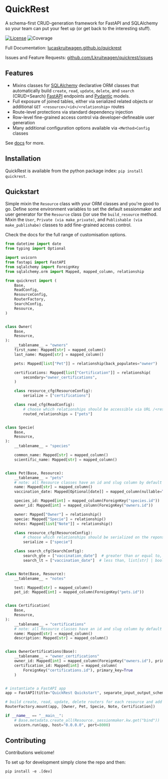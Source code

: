 # QuickRest

A schema-first CRUD-generation framework for FastAPI and SQLAlchemy so your team can put your feet up (or get back to the interesting stuff).

[![License][license badge]][license]
![Coverage][coverage badge]

[license badge]: https://img.shields.io/badge/License-MIT-blue.svg
[license]: https://opensource.org/licenses/MIT


[coverage badge]: https://img.shields.io/endpoint?url=https://gist.githubusercontent.com/Lkruitwagen/a16058370777530ed286dab325015195/raw/quickrest_coverage_badge.json


Full Documentation: [lucaskruitwagen.github.io/quickrest](https://lucaskruitwagen.github.io/quickrest)

Issues and Feature Requests: [github.com/Lkruitwagen/quickrest/issues](https://github.com/Lkruitwagen/quickrest/issues)

## Features

- Mixins classes for [SQLAlchemy](https://www.sqlalchemy.org/) declarative ORM classes that automatically build `create`, `read`, `update`, `delete`, and `search` (CRUD+Search) [FastAPI](https://fastapi.tiangolo.com/) endpoints and [Pydantic](https://docs.pydantic.dev/latest/) models.
- Full exposure of joined tables, either via serialized related objects or additional `GET <resource>/<id>/<relationship>` routes
- Route-level protections via standard dependency injection
- Row-level fine-grained access control via developer-defineable user generation
- Many additional configuration options available via `<Method>Config` classes

See [docs](https://lucaskruitwagen.github.io/quickrest) for more.


## Installation

QuickRest is available from the python package index: `pip install quickrest`.

## Quickstart

Simple mixin the `Resource` class with your ORM classes and you're good to go.
Define some environment variables to set the default sessionmaker and user generator for the `Resource` class ()or use the `build_resource` method.
Mixin the `User`, `Private (via make_private)`, and `Publishable (via make_publishabe)` classes to add fine-grained access control.

Check the docs for the full range of customisation options.

```python
from datetime import date
from typing import Optional

import uvicorn
from fastapi import FastAPI
from sqlalchemy import ForeignKey
from sqlalchemy.orm import Mapped, mapped_column, relationship

from quickrest import (
    Base,
    ReadConfig,
    ResourceConfig,
    RouterFactory,
    SearchConfig,
    Resource,
)


class Owner(
    Base,
    Resource,
):
    __tablename__ = "owners"
    first_name: Mapped[str] = mapped_column()
    last_name: Mapped[str] = mapped_column()

    pets: Mapped[list["Pet"]] = relationship(back_populates="owner")

    certifications: Mapped[list["Certification"]] = relationship(
        secondary="owner_certifications",
    )

    class resource_cfg(ResourceConfig):
        serialize = ["certifications"]

    class read_cfg(ReadConfig):
        # choose which relationships should be accessible via URL /<resource>/<id>/<relationship>
        routed_relationships = ["pets"]


class Specie(
    Base,
    Resource,
):
    __tablename__ = "species"

    common_name: Mapped[str] = mapped_column()
    scientific_name: Mapped[str] = mapped_column()


class Pet(Base, Resource):
    __tablename__ = "pets"
    # note: all Resource classes have an id and slug column by default
    name: Mapped[str] = mapped_column()
    vaccination_date: Mapped[Optional[date]] = mapped_column(nullable=True)

    species_id: Mapped[int] = mapped_column(ForeignKey("species.id"))
    owner_id: Mapped[int] = mapped_column(ForeignKey("owners.id"))

    owner: Mapped["Owner"] = relationship()
    specie: Mapped["Specie"] = relationship()
    notes: Mapped[list["Note"]] = relationship()

    class resource_cfg(ResourceConfig):
        # choose which relationships should be serialized on the reponse
        serialize = ["specie"]

    class search_cfg(SearchConfig):
        search_gte = ["vaccination_date"]  # greater than or equal to, list[str] | bool
        search_lt = ["vaccination_date"]  # less than, list[str] | bool


class Note(Base, Resource):
    __tablename__ = "notes"

    text: Mapped[str] = mapped_column()
    pet_id: Mapped[int] = mapped_column(ForeignKey("pets.id"))


class Certification(
    Base,
    Resource,
):
    __tablename__ = "certifications"
    # note: all Resource classes have an id and slug column by default
    name: Mapped[str] = mapped_column()
    description: Mapped[str] = mapped_column()


class OwnerCertifications(Base):
    __tablename__ = "owner_certifications"
    owner_id: Mapped[int] = mapped_column(ForeignKey("owners.id"), primary_key=True)
    certification_id: Mapped[int] = mapped_column(
        ForeignKey("certifications.id"), primary_key=True
    )


# instantiate a FastAPI app
app = FastAPI(title="QuickRest Quickstart", separate_input_output_schemas=False)

# build create, read, update, delete routers for each resource and add them to the app
RouterFactory.mount(app, [Owner, Pet, Specie, Note, Certification])

if __name__ == "__main__":
    # Base.metadata.create_all(Resource._sessionmaker.kw.get("bind"))  # uncomment this line to create the tables in db backend
    uvicorn.run(app, host="0.0.0.0", port=8000)
```

## Contributing

Contributions welcome!

To set up for development simply clone the repo and then:

    pip install -e .[dev]
